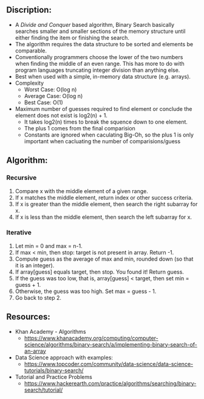 ## Discription: 
  - A *Divide and Conquer* based algorithm, Binary Search basically searches smaller 
    and smaller sections of the memory structure until either finding the item or finishing the search. 
  - The algorithm requires the data structure to be sorted and elements be comparable.
  - Conventionally programmers choose the lower of the two numbers when finding the     middle of an even range. This has more to do with program languages truncating integer division than anything else.
  - Best when used with a simple, in-memory data structure (e.g. arrays).
  - Complexity
    - Worst Case: O(log n)
    - Average Case: O(log n)
    - Best Case: O(1)
  - Maximum number of guesses required to find element or conclude the element
    does not exist is log2(n) + 1.
      - It takes log2(n) times to break the squence down to one element.
      - The plus 1 comes from the final comparision
      - Constants are ignored when caculating Big-Oh, so the plus 1 is only
        important when cacluating the number of comparisions/guess

## Algorithm:

### Recursive
  1. Compare x with the middle element of a given range.
  2. If x matches the middle element, return index or other success criteria.
  3. If x is greater than the middle element, then search the right subarray for x.
  4. If x is less than the middle element, then search the left subarray for x.
  
### Iterative
  1. Let min = 0 and max = n-1.
  2. If max < min, then stop: target is not present in array. Return -1.
  3. Compute guess as the average of max and min, rounded down (so that it is an integer).
  4. If array[guess] equals target, then stop. You found it! Return guess.
  5. If the guess was too low, that is, array[guess] < target, then set 
     min = guess + 1.
  6. Otherwise, the guess was too high. Set max = guess - 1.
  7. Go back to step 2.

## Resources:
  - Khan Academy - Algorithms
    - https://www.khanacademy.org/computing/computer-science/algorithms/binary-search/a/implementing-binary-search-of-an-array 
  - Data Science approach with examples: 
    - https://www.topcoder.com/community/data-science/data-science-tutorials/binary-search/
  - Tutorial and Practice Problems
    - https://www.hackerearth.com/practice/algorithms/searching/binary-search/tutorial/